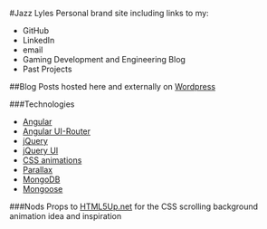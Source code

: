 #Jazz Lyles
Personal brand site including links to my: 
+ GitHub 
+ LinkedIn 
+ email
+ Gaming Development and Engineering Blog
+ Past Projects

##Blog
Posts hosted here and externally on [Wordpress](http://jazzedaboutcoding.wordpress.com "Jazzed About Coding") 

###Technologies
+ [Angular](https://angularjs.org/ "Angular")
+ [Angular UI-Router](https://angular-ui.github.io/ui-router/ "Angular UI-Router")
+ [jQuery](http://jquery.com "jQuery") 
+ [jQuery UI](https://jqueryui.com/ "jQuery UI")
+ [CSS animations](https://www.html5andbeyond.com/css3-animated-backgrounds-infinite-scrolling-background/ "CSS animations") 
+ [Parallax](http://pixelcog.github.io/parallax.js/ "Parallax.js")
+ [MongoDB](https://www.mongodb.org/ "MongoDB")
+ [Mongoose](http://mongoosejs.com/ "Mongoose")

###Nods
Props to [HTML5Up.net](http://html5up.net/uploads/demos/aerial/ "Aerial Template") for the CSS scrolling background animation idea and inspiration